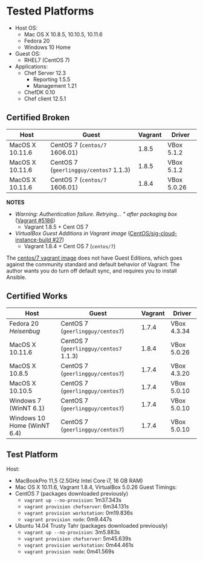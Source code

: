 # **Tested Platforms**

* Host OS:
    * Mac OS X 10.8.5, 10.10.5, 10.11.6
    * Fedora 20
    * Windows 10 Home
* Guest OS:
    * RHEL7 (CentOS 7)
* Applications:
    *  Chef Server 12.3
       * Reporting 1.5.5
       * Management 1.21
    *  ChefDK 0.10
    *  Chef client 12.5.1

## **Certified Broken**

|Host                  |Guest                                 |Vagrant|Driver     |
|----------------------|--------------------------------------|-------|-----------|
|MacOS X 10.11.6       |CentOS 7 (`centos/7` 1606.01)         |1.8.5  |VBox 5.1.2 |
|MacOS X 10.11.6       |CentOS 7 (`geerlingguy/centos7` 1.1.3)|1.8.5  |VBox 5.1.2 |
|MacOS X 10.11.6       |CentOS 7 (`centos/7` 1606.01)         |1.8.4  |VBox 5.0.26|


**NOTES**
* _Warning: Authentication failure. Retrying... " after packaging box_ ([Vagrant #5186](https://github.com/mitchellh/vagrant/issues/5186))
  * Vagrant 1.8.5 + Cent OS 7
* _VirtualBox Guest Additions in Vagrant image_ ([CentOS/sig-cloud-instance-build #27](https://github.com/CentOS/sig-cloud-instance-build/issues/27))
  * Vagrant 1.8.4 + Cent OS 7 (`centos/7`)

The [centos/7 vagrant image](https://seven.centos.org/2016/07/updated-centos-vagrant-images-available-2/) does not have Guest Editions, which goes against the community standard and default behavior of Vagrant.  The author wants you do turn off default sync, and requires you to install Ansible.


## **Certified Works**

|Host                        |Guest                                  |Vagrant|Driver     |
|----------------------------|---------------------------------------|-------|-----------|
|Fedora 20 *Heisenbug*       |CentOS 7 (`geerlingguy/centos7`)       |1.7.4  |VBox 4.3.34|
|MacOS X 10.11.6             |CentOS 7 (`geerlingguy/centos7` 1.1.3) |1.8.4  |VBox 5.0.26|
|MacOS X 10.8.5              |CentOS 7 (`geerlingguy/centos7`)       |1.7.4  |VBox 4.3.20|
|MacOS X 10.10.5             |CentOS 7 (`geerlingguy/centos7`)       |1.7.4  |VBox 5.0.10|
|Windows 7 (WinNT 6.1)       |CentOS 7 (`geerlingguy/centos7`)       |1.7.4  |VBox 5.0.10|
|Windows 10 Home (WinNT 6.4) |CentOS 7 (`geerlingguy/centos7`)       |1.7.4  |VBox 5.0.10|


## **Test Platform**

Host:
  * MacBookPro 11,5 (2.5GHz Intel Core i7, 16 GB RAM)
  * Mac OS X 10.11.6, Vagrant 1.8.4, VirtualBox 5.0.26
Guest Timings:
  * CentOS 7 (packages downloaded previously)
      * `vagrant up --no-provision`: 1m37.343s
      * `vagrant provision chefserver`: 6m34.131s
      * `vagrant provision workstation`: 0m19.836s
      * `vagrant provision node`: 0m9.447s
  * Ubuntu 14.04 Trusty Tahr (packages downloaded previously)
      * `vagrant up --no-provision`: 3m5.883s
      * `vagrant provision chefserver`: 5m45.639s
      * `vagrant provision workstation`: 0m44.461s
      * `vagrant provision node`: 0m41.569s

